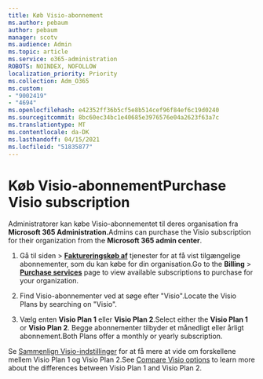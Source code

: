 ```yaml
---
title: Køb Visio-abonnement
ms.author: pebaum
author: pebaum
manager: scotv
ms.audience: Admin
ms.topic: article
ms.service: o365-administration
ROBOTS: NOINDEX, NOFOLLOW
localization_priority: Priority
ms.collection: Adm_O365
ms.custom:
- "9002419"
- "4694"
ms.openlocfilehash: e42352ff36b5cf5e8b514cef96f84ef6c19d0240
ms.sourcegitcommit: 8bc60ec34bc1e40685e3976576e04a2623f63a7c
ms.translationtype: MT
ms.contentlocale: da-DK
ms.lasthandoff: 04/15/2021
ms.locfileid: "51835877"
---
```

# <a name="purchase-visio-subscription"></a><span data-ttu-id="09e1a-102">Køb Visio-abonnement</span><span class="sxs-lookup"><span data-stu-id="09e1a-102">Purchase Visio subscription</span></span>

<span data-ttu-id="09e1a-103">Administratorer kan købe Visio-abonnementet til deres organisation fra **Microsoft 365 Administration.**</span><span class="sxs-lookup"><span data-stu-id="09e1a-103">Admins can purchase the Visio subscription for their organization from the **Microsoft 365 admin center**.</span></span>

1. <span data-ttu-id="09e1a-104">Gå til siden   >  **[Faktureringskøb af](https://go.microsoft.com/fwlink/p/?linkid=868433)** tjenester for at få vist tilgængelige abonnementer, som du kan købe for din organisation.</span><span class="sxs-lookup"><span data-stu-id="09e1a-104">Go to the **Billing** > **[Purchase services](https://go.microsoft.com/fwlink/p/?linkid=868433)** page to view available subscriptions to purchase for your organization.</span></span>

2. <span data-ttu-id="09e1a-105">Find Visio-abonnementer ved at søge efter "Visio".</span><span class="sxs-lookup"><span data-stu-id="09e1a-105">Locate the Visio Plans by searching on "Visio".</span></span>

3. <span data-ttu-id="09e1a-106">Vælg enten **Visio Plan 1** eller **Visio Plan 2**.</span><span class="sxs-lookup"><span data-stu-id="09e1a-106">Select either the **Visio Plan 1** or **Visio Plan 2**.</span></span> <span data-ttu-id="09e1a-107">Begge abonnementer tilbyder et månedligt eller årligt abonnement.</span><span class="sxs-lookup"><span data-stu-id="09e1a-107">Both Plans offer a monthly or yearly subscription.</span></span>

<span data-ttu-id="09e1a-108">Se [Sammenlign Visio-indstillinger](https://products.office.com/Visio/microsoft-visio-plans-and-pricing-compare-visio-options) for at få mere at vide om forskellene mellem Visio Plan 1 og Visio Plan 2.</span><span class="sxs-lookup"><span data-stu-id="09e1a-108">See [Compare Visio options](https://products.office.com/Visio/microsoft-visio-plans-and-pricing-compare-visio-options) to learn more about the differences between Visio Plan 1 and Visio Plan 2.</span></span>
